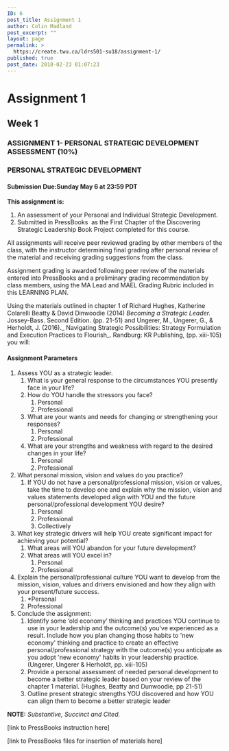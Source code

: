 ```yaml
---
ID: 6
post_title: Assignment 1
author: Colin Madland
post_excerpt: ""
layout: page
permalink: >
  https://create.twu.ca/ldrs501-su18/assignment-1/
published: true
post_date: 2018-02-23 01:07:23
---
```

<h1>Assignment 1</h1>

<h2><strong>Week 1</strong></h2>

<h3><strong>ASSIGNMENT 1- PERSONAL STRATEGIC DEVELOPMENT ASSESSMENT (10%)</strong></h3>

<h3><strong>PERSONAL STRATEGIC DEVELOPMENT</strong></h3>

<h4><strong>Submission Due:Sunday May 6 at 23:59 PDT</strong></h4>

<strong>This assignment is:</strong>

<ol>
    <li>An assessment of your Personal and Individual Strategic Development.</li>
    <li>Submitted in PressBooks  as the First Chapter of the Discovering Strategic Leadership Book Project completed for this course.</li>
</ol>

All assignments will receive peer reviewed grading by other members of the class, with the instructor determining final grading after personal review of the material and receiving grading suggestions from the class.

Assignment grading is awarded following peer review of the materials entered into PressBooks and a preliminary grading recommendation by class members, using the MA Lead and MAEL Grading Rubric included in this LEARNING PLAN.

Using the materials outlined in chapter 1 of Richard Hughes, Katherine Colarelli Beatty &amp; David Dinwoodie (2014) <em>Becoming a Strategic Leader.</em> Jossey-Bass. Second Edition. (pp. 21-51) and Ungerer, M., Ungerer, G., &amp; Herholdt, J. (2016)._ Navigating Strategic Possibilities: Strategy Formulation and Execution Practices to Flourish_. Randburg: KR Publishing, (pp. xiii-105) you will:

<h4><strong>Assignment Parameters</strong></h4>

<ol>
    <li>Assess YOU as a strategic leader.
<ol>
    <li>What is your general response to the circumstances YOU presently face in your life?</li>
    <li>How do YOU handle the stressors you face?
<ol>
    <li>Personal</li>
    <li>Professional</li>
</ol>
</li>
    <li>What are your wants and needs for changing or strengthening your responses?
<ol>
    <li>Personal</li>
    <li>Professional</li>
</ol>
</li>
    <li>What are your strengths and weakness with regard to the desired changes in your life?
<ol>
    <li>Personal</li>
    <li>Professional</li>
</ol>
</li>
</ol>
</li>
    <li>What personal mission, vision and values do you practice?
<ol>
    <li>If YOU do not have a personal/professional mission, vision or values, take the time to develop one and explain why the mission, vision and values statements developed align with YOU and the future personal/professional development YOU desire?
<ol>
    <li>Personal</li>
    <li>Professional</li>
    <li>Collectively</li>
</ol>
</li>
</ol>
</li>
    <li>What key strategic drivers will help YOU create significant impact for achieving your potential?
<ol>
    <li>What areas will YOU abandon for your future development?</li>
    <li>What areas will YOU excel in?
<ol>
    <li>Personal</li>
    <li>Professional</li>
</ol>
</li>
</ol>
</li>
    <li>Explain the personal/professional culture YOU want to develop from the mission, vision, values and drivers envisioned and how they align with your present/future success.
<ol>
    <li>*Personal</li>
    <li>Professional</li>
</ol>
</li>
    <li>Conclude the assignment:
<ol>
    <li>Identify some ‘old economy’ thinking and practices YOU continue to use in your leadership and the outcome(s) you've experienced as a result. Include how you plan changing those habits to 'new economy' thinking and practice to create an effective personal/professional strategy with the outcome(s) you anticipate as you adopt 'new economy' habits in your leadership practice. (Ungerer, Ungerer &amp; Herholdt, pp. xiii-105)</li>
    <li>Provide a personal assessment of needed personal development to become a better strategic leader based on your review of the chapter 1 material. (Hughes, Beatty and Dunwoodie, pp 21-51)</li>
    <li>Outline present strategic strengths YOU discovered and how YOU can align them to become a better strategic leader</li>
</ol>
</li>
</ol>

<strong>NOTE:</strong> <em>Substantive, Succinct and Cited.</em>

[link to PressBooks instruction here]

[link to PressBooks files for insertion of materials here]